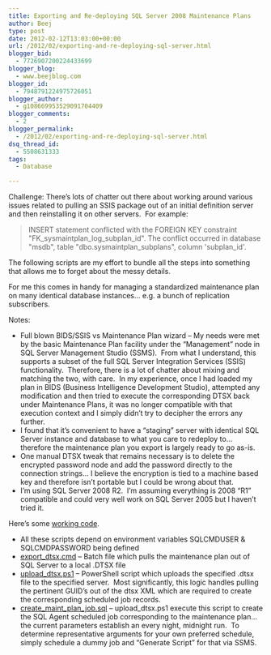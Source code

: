```yaml
---
title: Exporting and Re-deploying SQL Server 2008 Maintenance Plans
author: Beej
type: post
date: 2012-02-12T13:03:00+00:00
url: /2012/02/exporting-and-re-deploying-sql-server.html
blogger_bid:
  - 7726907200224433699
blogger_blog:
  - www.beejblog.com
blogger_id:
  - 7948791224975726051
blogger_author:
  - g108669953529091704409
blogger_comments:
  - 2
blogger_permalink:
  - /2012/02/exporting-and-re-deploying-sql-server.html
dsq_thread_id:
  - 5508631333
tags:
  - Database

---
```

Challenge: There’s lots of chatter out there about working around various issues related to pulling an SSIS package out of an initial definition server and then reinstalling it on other servers.&nbsp; For example:

> INSERT statement conflicted with the FOREIGN KEY constraint "FK\_sysmaintplan\_log\_subplan\_id". The conflict occurred in database "msdb", table "dbo.sysmaintplan\_subplans", column 'subplan\_id'.

The following scripts are my effort to bundle all the steps into something that allows me to forget about the messy details.
  
For me this comes in handy for managing a standardized maintenance plan on many identical database instances... e.g. a bunch of replication subscribers.
  
Notes:

  * Full blown BIDS/SSIS vs Maintenance Plan wizard &#8211; My needs were met by the basic Maintenance Plan facility under the “Management” node in SQL Server Management Studio (SSMS).&nbsp; From what I understand, this supports a subset of the full SQL Server Integration Services (SSIS) functionality.&nbsp; Therefore, there is a lot of chatter about mixing and matching the two, with care.&nbsp; In my experience, once I had loaded my plan in BIDS (Business Intelligence Development Studio), attempted any modification and then tried to execute the corresponding DTSX back under Maintenance Plans, it was no longer compatible with that execution context and I simply didn’t try to decipher the errors any further.
  * I found that it’s convenient to have a “staging” server with identical SQL Server instance and database to what you care to redeploy to… therefore the maintenance plan you export is largely ready to go as-is.
  * One manual DTSX tweak that remains necessary is to delete the encrypted password node and add the password directly to the connection strings… I believe the encryption is tied to a machine based key and therefore isn’t portable but I could be wrong about that.
  * I’m using SQL Server 2008 R2.&nbsp; I’m assuming everything is 2008 “R1” compatible and could very well work on SQL Server 2005 but I haven’t tried it.

Here’s some <a href="https://code.google.com/p/itraacv2-1/source/browse/trunk/DB/Util/OvernightCleanupMaintPlan/" target="_blank">working code</a>.

  * All these scripts depend on environment variables SQLCMDUSER & SQLCMDPASSWORD being defined 
  * <a href="https://code.google.com/p/itraacv2-1/source/browse/trunk/DB/Util/OvernightCleanupMaintPlan/export_dtsx.cmd" target="_blank">export_dtsx.cmd</a> – Batch file which pulls the maintenance plan out of SQL Server to a local .DTSX file 
  * <a href="https://code.google.com/p/itraacv2-1/source/browse/trunk/DB/Util/OvernightCleanupMaintPlan/upload_dtsx.ps1" target="_blank">upload_dtsx.ps1</a> – PowerShell script which uploads the specified .dtsx file to the specified server.&nbsp; Most significantly, this logic handles pulling the pertinent GUID’s out of the dtsx XML which are required to create the corresponding scheduled job records. 
  * <a href="https://code.google.com/p/itraacv2-1/source/browse/trunk/DB/Util/OvernightCleanupMaintPlan/create_maint_plan_job.sql" target="_blank">create_maint_plan_job.sql</a> – upload_dtsx.ps1 execute this script to create the SQL Agent scheduled job corresponding to the maintenance plan… the current parameters establish an every night, midnight run.&nbsp; To determine representative arguments for your own preferred schedule, simply schedule a dummy job and “Generate Script” for that via SSMS.